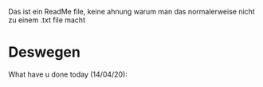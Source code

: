 Das ist ein ReadMe file, keine ahnung warum man das normalerweise nicht zu einem .txt file macht
# Deswegen
What have u done today (14/04/20):
